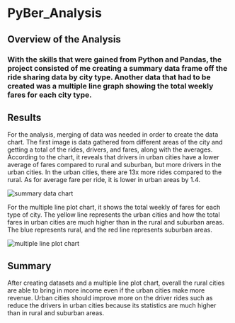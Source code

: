 # PyBer_Analysis

## Overview of the Analysis
### With the skills that were gained from Python and Pandas, the project consisted of me creating a summary data frame off the ride sharing data by city type. Another data that had to be created was a multiple line graph showing the total weekly fares for each city type. 
## Results
For the analysis, merging of data was needed in order to create the data chart. The first image is data gathered from different areas of the city and getting a total of the rides, drivers, and fares, along with the averages. According to the chart, it reveals that drivers in urban cities have a lower average of fares compared to rural and suburban, but more drivers in the urban cities. In the urban cities, there are 13x more rides compared to the rural.  As for average fare per ride, it is lower in urban areas by 1.4. 

![summary data chart](https://user-images.githubusercontent.com/101531875/184061338-a9cebeae-86e0-47d9-b0e4-4d4d8d35f4db.png)

For the multiple line plot chart, it shows the total weekly of fares for each type of city. The yellow line represents the urban cities and how the total fares in urban cities are much higher than in the rural and suburban areas. The blue represents rural, and the red line represents suburban areas. 

![multiple line plot chart](https://user-images.githubusercontent.com/101531875/184061401-5917981f-7f33-4890-86bb-204e0f923608.png)

## Summary
After creating datasets and a multiple line plot chart, overall the rural cities are able to bring in more income even if the urban cities make more revenue. Urban cities should improve more on the driver rides such as reduce the drivers in urban cities because its statistics are much higher than in rural and suburban areas. 
